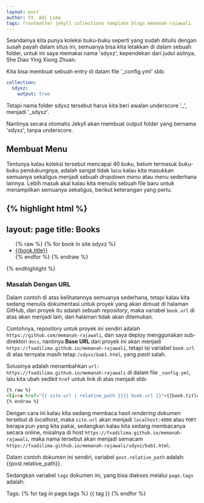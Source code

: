 ```yaml
---
layout: post
author: FX. Adi Lima
tags: frontmatter jekyll collections template blogs memanah-rajawali
---
```


Seandainya kita punya koleksi buku-buku seperti yang sudah ditulis dengan susah payah dalam situs ini,
semuanya bisa kita letakkan di dalam sebuah folder, untuk ini saya memakai nama 'sdyxz', kependekan
dari judul aslinya, She Diao Ying Xiong Zhuan.

Kita bisa membuat sebuah entry di dalam file '_config.yml' sbb:

```yaml
collection:
  sdyxz:
    output: true
```

Tetapi nama folder sdyxz tersebut harus kita beri awalan underscore '_', menjadi '_sdyxz'.

Nantinya secara otomatis Jekyll akan membuat output folder yang bernama 'sdyxz', tanpa underscore.

## Membuat Menu

Tentunya kalau koleksi tersebut mencapai 40 buku, belum termasuk buku-buku pendukungnya, adalah
sangat tidak lucu kalau kita masukkan semuanya sekaligus menjadi sebuah _dropdown menu_ atau
menu sederhana lainnya. Lebih masuk akal kalau kita menulis sebuah file baru untuk menampilkan
semuanya sekaligus, berikut keterangan yang perlu.

{% highlight html %}
---
layout: page
title: Books
---

<ul>
{% raw %}
  {% for book in site.sdyxz %}
    <li><a href="{{ book.url }}">{{book.title}}</a></li>
  {% endfor %}
{% endraw %}
</ul>
{% endhighlight %}

### Masalah Dengan URL

Dalam contoh di atas kelihatannya semuanya sederhana, tetapi kalau kita sedang menulis dokumentasi
untuk proyek yang akan dimuat di halaman GitHub, dan proyek itu adalah sebuah _repository_, maka
variabel ```book.url``` di atas akan menjadi lain, dan halaman tidak akan ditemukan.

Contohnya, repository untuk proyek ini sendiri adalah `https://github.com/memanah-rajawali`,
dan saya deploy menggunakan sub-direktori `docs`, nantinya **Base URL** dari proyek ini akan
menjadi `https://fxadilima.github.io/memanah-rajawali`, tetapi isi variabel `book.url` di atas
ternyata masih tetap `/sdyxz/bab1.html`, yang _pasti_ salah.

Solusinya adalah menambahkan `url: https://fxadilima.github.io/memanah-rajawali` di dalam
file `_config.yml`, lalu kita ubah sedikit `href` untuk link di atas menjadi sbb:

```html
{% raw %}
<li><a href="{{ site.url | relative_path }}{{ book.url }}">{{book.title}}</a></li>
{% endraw %}
```

Dengan cara ini kalau kita sedang membaca hasil _rendering_ dokumen tersebut di _localhost_, maka
`site.url` akan menjadi `localhost:4000` atau `PORT` berapa pun yang kita pakai, sedangkan kalau
kita sedang membacanya secara online, misalnya di host `https://fxadilima.github.io/memanah-rajawali`,
maka nama tersebut akan menjadi semacam `https://fxadilima.github.io/memanah-rajawali/sdyxz/bab1.html`.

Dalam contoh dokumen ini sendiri, variabel `post.relative_path` adalah: {{post.relative_path}}.

Sedangkan variabel `tags` dokumen ini, yang bisa diakses melalui `page.tags` adalah:

<p>Tags: {% for tag in page.tags %}
          <span class="w3-tag w3-teal w3-round-large">{{ tag }}</span>
      {% endfor %}
</p>

